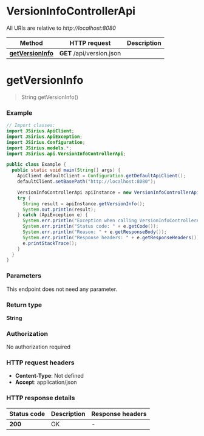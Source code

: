 # VersionInfoControllerApi

All URIs are relative to *http://localhost:8080*

| Method | HTTP request | Description |
|------------- | ------------- | -------------|
| [**getVersionInfo**](VersionInfoControllerApi.md#getVersionInfo) | **GET** /api/version.json |  |


<a name="getVersionInfo"></a>
# **getVersionInfo**
> String getVersionInfo()



### Example
```java
// Import classes:
import JSirius.ApiClient;
import JSirius.ApiException;
import JSirius.Configuration;
import JSirius.models.*;
import JSirius.api.VersionInfoControllerApi;

public class Example {
  public static void main(String[] args) {
    ApiClient defaultClient = Configuration.getDefaultApiClient();
    defaultClient.setBasePath("http://localhost:8080");

    VersionInfoControllerApi apiInstance = new VersionInfoControllerApi(defaultClient);
    try {
      String result = apiInstance.getVersionInfo();
      System.out.println(result);
    } catch (ApiException e) {
      System.err.println("Exception when calling VersionInfoControllerApi#getVersionInfo");
      System.err.println("Status code: " + e.getCode());
      System.err.println("Reason: " + e.getResponseBody());
      System.err.println("Response headers: " + e.getResponseHeaders());
      e.printStackTrace();
    }
  }
}
```

### Parameters
This endpoint does not need any parameter.

### Return type

**String**

### Authorization

No authorization required

### HTTP request headers

 - **Content-Type**: Not defined
 - **Accept**: application/json

### HTTP response details
| Status code | Description | Response headers |
|-------------|-------------|------------------|
| **200** | OK |  -  |


